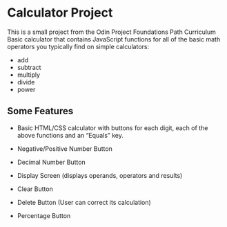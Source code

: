 <h1>Calculator Project</h1>
This is a small project from the Odin Project Foundations Path Curriculum
Basic calculator that contains JavaScript functions for all of the basic math operators you typically find on simple calculators:
<ul>
<li>add</li>
<li>subtract</li>
<li>multiply</li>
<li>divide</li>
<li>power</li>
</ul>

<h2>Some Features</h2>

 - Basic HTML/CSS calculator with buttons for each digit, each of the above functions and an “Equals” key.
 
 - Negative/Positive Number Button
 
 - Decimal Number Button
 
 - Display Screen (displays operands, operators and results)
 
 - Clear Button
 
 - Delete Button (User can correct its calculation)

 - Percentage Button
